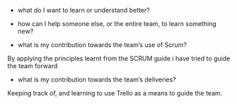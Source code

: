 - what do I want to learn or understand better?

- how can I help someone else, or the entire team, to learn something new?

- what is my contribution towards the team’s use of Scrum?

By applying the principles learnt from the SCRUM guide i have tried to guide the team forward

- what is my contribution towards the team’s deliveries?

Keeping track of, and learning to use Trello as a means to guide the team.